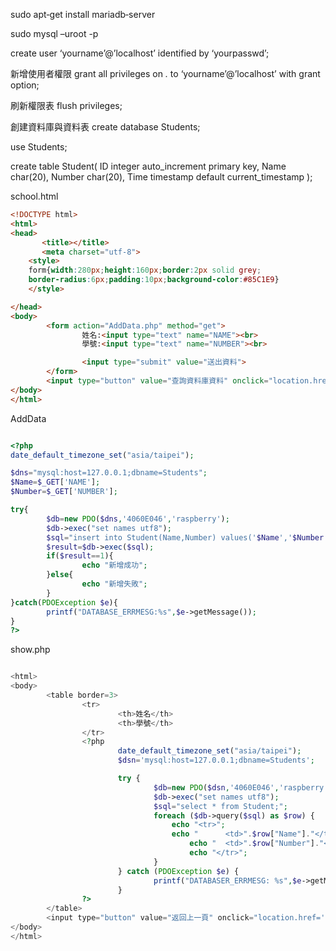 sudo apt‐get install mariadb‐server

sudo mysql –uroot -p

create user ‘yourname’@’localhost’ identified by ‘yourpasswd’;

新增使用者權限 grant all privileges on *.* to ‘yourname’@’localhost’ with grant option;

刷新權限表 flush privileges;

創建資料庫與資料表 create database Students;

use Students;

create table Student(
ID integer auto_increment primary key,
Name char(20),
Number char(20),
Time timestamp default current_timestamp
);



school.html

```html
<!DOCTYPE html>
<html>
<head>
       <title></title>
       <meta charset="utf-8">
    <style>
    form{width:280px;height:160px;border:2px solid grey;
    border-radius:6px;padding:10px;background-color:#85C1E9}
    </style>

</head>
<body>
        <form action="AddData.php" method="get">
                姓名:<input type="text" name="NAME"><br>
                學號:<input type="text" name="NUMBER"><br>

                <input type="submit" value="送出資料">
        </form>
        <input type="button" value="查詢資料庫資料" onclick="location.href='http://192.168.2.197/show.php'">
</body>
</html>
```

AddData
```php

<?php
date_default_timezone_set("asia/taipei");

$dns="mysql:host=127.0.0.1;dbname=Students";
$Name=$_GET['NAME'];
$Number=$_GET['NUMBER'];

try{
        $db=new PDO($dns,'4060E046','raspberry');
        $db->exec("set names utf8");
        $sql="insert into Student(Name,Number) values('$Name','$Number');";
        $result=$db->exec($sql);
        if($result==1){
                echo "新增成功";
        }else{
                echo "新增失敗";
        }
}catch(PDOException $e){
        printf("DATABASE_ERRMESG:%s",$e->getMessage());
}
?>
```

show.php
```php

<html>
<body>
        <table border=3>
                <tr>
                        <th>姓名</th>
                        <th>學號</th>
                </tr>
                <?php
                        date_default_timezone_set("asia/taipei");
                        $dsn='mysql:host=127.0.0.1;dbname=Students';

                        try {
                                $db=new PDO($dsn,'4060E046','raspberry');
                                $db->exec("set names utf8");
                                $sql="select * from Student;";
                                foreach ($db->query($sql) as $row) {
                                    echo "<tr>";
                                    echo "      <td>".$row["Name"]."</td>";
                                        echo "  <td>".$row["Number"]."</td>";
                                        echo "</tr>";
                                }
                        } catch (PDOException $e) {
                                printf("DATABASER_ERRMESG: %s",$e->getMessage());
                        }
                ?>
        </table>
        <input type="button" value="返回上一頁" onclick="location.href='http://192.168.2.197/school.html'">
</body>
</html>
```






